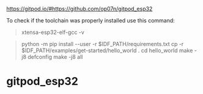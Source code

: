 https://gitpod.io/#https://github.com/op07n/gitpod_esp32

To check if the toolchain was properly installed use this command:

>  xtensa-esp32-elf-gcc -v


> python -m pip install --user -r $IDF_PATH/requirements.txt
> cp -r $IDF_PATH/examples/get-started/hello_world .
> cd hello_world
> make -j8 defconfig
> make -j8 all

# gitpod_esp32
